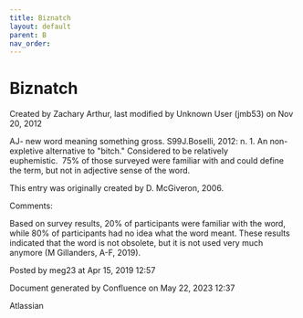 ```yaml
---
title: Biznatch
layout: default
parent: B
nav_order:
---
```


# Biznatch

Created by  Zachary Arthur, last modified by  Unknown User (jmb53) on Nov 20, 2012

AJ- new word meaning something gross. S99J.Boselli, 2012: n. 1. An non-expletive alternative to &quot;bitch.&quot; Considered to be relatively euphemistic.  75% of those surveyed were familiar with and could define the term, but not in adjective sense of the word. 

This entry was originally created by D. McGiveron, 2006.

Comments:

Based on survey results, 20% of participants were familiar with the word, while 80% of participants had no idea what the word meant. These results indicated that the word is not obsolete, but it is not used very much anymore (M Gillanders, A-F, 2019).

Posted by meg23 at Apr 15, 2019 12:57

Document generated by Confluence on May 22, 2023 12:37

Atlassian
